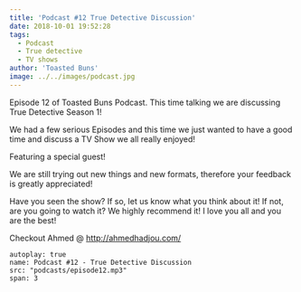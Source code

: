 ```yaml
---
title: 'Podcast #12 True Detective Discussion'
date: 2018-10-01 19:52:28
tags:
  - Podcast
  - True detective
  - TV shows
author: 'Toasted Buns'
image: ../../images/podcast.jpg
---
```


Episode 12 of Toasted Buns Podcast. This time talking we are discussing True Detective Season 1!

We had a few serious Episodes and this time we just wanted to have a good time and discuss a TV Show we all really enjoyed!

Featuring a special guest!

We are still trying out new things and new formats, therefore your
feedback is greatly appreciated!

Have you seen the show? If so, let us know what you think about it!
If not, are you going to watch it? We highly recommend it!
I love you all and you are the best!

<script async src="//pagead2.googlesyndication.com/pagead/js/adsbygoogle.js"></script><ins class="adsbygoogle" style="display:block; text-align:center;"  data-ad-layout="in-article"  data-ad-format="fluid"  data-ad-client="ca-pub-2164900147810573"  data-ad-slot="8817307412"></ins><script>(adsbygoogle = window.adsbygoogle || []).push({});</script>

Checkout Ahmed @ http://ahmedhadjou.com/

```audio
autoplay: true
name: Podcast #12 - True Detective Discussion
src: "podcasts/episode12.mp3"
span: 3
```
